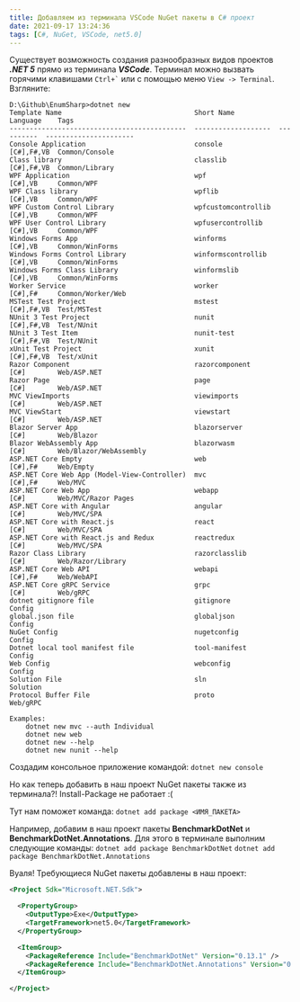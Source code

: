 ```yaml
---
title: Добавляем из терминала VSCode NuGet пакеты в C# проект
date: 2021-09-17 13:24:36
tags: [C#, NuGet, VSCode, net5.0]
---
```


Существует возможность создания разнообразных видов проектов ***.NET 5*** прямо из терминала ***VSCode***. Терминал можно вызвать горячими клавишами ``` Ctrl+` ``` или с помощью меню ``` View -> Terminal ```. Взгляните:

```
D:\Github\EnumSharp>dotnet new 
Template Name                                 Short Name           Language    Tags
--------------------------------------------  -------------------  ----------  ----------------------
Console Application                           console              [C#],F#,VB  Common/Console        
Class library                                 classlib             [C#],F#,VB  Common/Library        
WPF Application                               wpf                  [C#],VB     Common/WPF
WPF Class library                             wpflib               [C#],VB     Common/WPF
WPF Custom Control Library                    wpfcustomcontrollib  [C#],VB     Common/WPF
WPF User Control Library                      wpfusercontrollib    [C#],VB     Common/WPF
Windows Forms App                             winforms             [C#],VB     Common/WinForms       
Windows Forms Control Library                 winformscontrollib   [C#],VB     Common/WinForms       
Windows Forms Class Library                   winformslib          [C#],VB     Common/WinForms       
Worker Service                                worker               [C#],F#     Common/Worker/Web     
MSTest Test Project                           mstest               [C#],F#,VB  Test/MSTest
NUnit 3 Test Project                          nunit                [C#],F#,VB  Test/NUnit
NUnit 3 Test Item                             nunit-test           [C#],F#,VB  Test/NUnit
xUnit Test Project                            xunit                [C#],F#,VB  Test/xUnit
Razor Component                               razorcomponent       [C#]        Web/ASP.NET
Razor Page                                    page                 [C#]        Web/ASP.NET
MVC ViewImports                               viewimports          [C#]        Web/ASP.NET
MVC ViewStart                                 viewstart            [C#]        Web/ASP.NET
Blazor Server App                             blazorserver         [C#]        Web/Blazor
Blazor WebAssembly App                        blazorwasm           [C#]        Web/Blazor/WebAssembly
ASP.NET Core Empty                            web                  [C#],F#     Web/Empty
ASP.NET Core Web App (Model-View-Controller)  mvc                  [C#],F#     Web/MVC
ASP.NET Core Web App                          webapp               [C#]        Web/MVC/Razor Pages   
ASP.NET Core with Angular                     angular              [C#]        Web/MVC/SPA
ASP.NET Core with React.js                    react                [C#]        Web/MVC/SPA
ASP.NET Core with React.js and Redux          reactredux           [C#]        Web/MVC/SPA
Razor Class Library                           razorclasslib        [C#]        Web/Razor/Library     
ASP.NET Core Web API                          webapi               [C#],F#     Web/WebAPI
ASP.NET Core gRPC Service                     grpc                 [C#]        Web/gRPC
dotnet gitignore file                         gitignore                        Config
global.json file                              globaljson                       Config
NuGet Config                                  nugetconfig                      Config
Dotnet local tool manifest file               tool-manifest                    Config
Web Config                                    webconfig                        Config
Solution File                                 sln                              Solution
Protocol Buffer File                          proto                            Web/gRPC

Examples:
    dotnet new mvc --auth Individual
    dotnet new web 
    dotnet new --help
    dotnet new nunit --help
```

Создадим консольное приложение командой: ``` dotnet new console ```

Но как теперь добавить в наш проект NuGet пакеты также из терминала?! Install-Package не работает :(

Тут нам поможет команда: ``` dotnet add package <ИМЯ_ПАКЕТА> ```

Например, добавим в наш проект пакеты  **BenchmarkDotNet** и **BenchmarkDotNet.Annotations**.
Для этого в терминале выполним следующие команды:
``` dotnet add package BenchmarkDotNet ```
``` dotnet add package BenchmarkDotNet.Annotations ```

Вуаля! Требующиеся NuGet пакеты добавлены в наш проект:

``` xml
<Project Sdk="Microsoft.NET.Sdk">

  <PropertyGroup>
    <OutputType>Exe</OutputType>
    <TargetFramework>net5.0</TargetFramework>
  </PropertyGroup>

  <ItemGroup>
    <PackageReference Include="BenchmarkDotNet" Version="0.13.1" />
    <PackageReference Include="BenchmarkDotNet.Annotations" Version="0.13.1" />
  </ItemGroup>

</Project>
```

